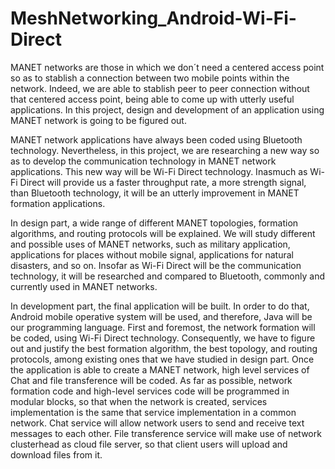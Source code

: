# MeshNetworking_Android-Wi-Fi-Direct

MANET networks are those in which we don´t need a centered access point so as to stablish a connection between two mobile points within the network. Indeed, we are able to stablish peer to peer connection without that centered access point, being able to come up with utterly useful applications. In this project, design and development of an application using MANET network is going to be figured out.

MANET network applications have always been coded using Bluetooth technology. Nevertheless, in this project, we are researching a new way so as to develop the communication technology in MANET network applications. This new way will be Wi-Fi Direct technology. Inasmuch as Wi-Fi Direct will provide us a faster throughput rate, a more strength signal, than Bluetooth technology, it will be an utterly improvement in MANET formation applications.

In design part, a wide range of different MANET topologies, formation algorithms, and routing protocols will be explained. We will study different and possible uses of MANET networks, such as military application, applications for places without mobile signal, applications for natural disasters, and so on. Insofar as Wi-Fi Direct will be the communication technology, it will be researched and compared to Bluetooth, commonly and currently used in MANET networks.
	
In development part, the final application will be built. In order to do that, Android mobile operative system will be used, and therefore, Java   will be our programming language. First and foremost, the network formation will be coded, using Wi-Fi Direct technology. Consequently, we have to figure out and justify the best formation algorithm, the best topology, and routing protocols, among existing ones that we have studied in design part. Once the application is able to create a MANET network, high level services of Chat and file transference will be coded. As far as possible, network formation code and high-level services code will be programmed in modular blocks, so that when the network is created, services implementation is the same that service implementation in a common network. Chat service will allow network users to send and receive text messages to each other. File transference service will make use of network clusterhead as cloud file server, so that client users will upload and download files from it.
